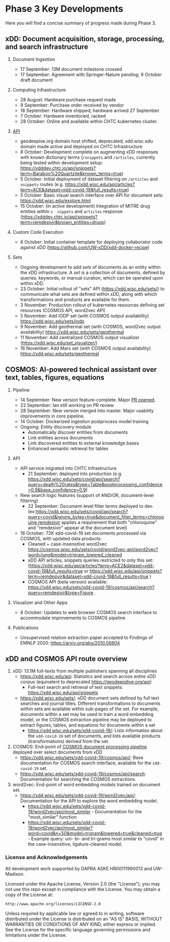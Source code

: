 # Phase 3 Key Developments
Here you will find a concise summary of progress made during Phase 3.

## xDD: Document acquisition, storage, processing, and search infrastructure
1. Document Ingestion
    - 17 September: 13M document milestone crossed
    - 17 September: Agreement with Springer-Nature pending; 9 October draft document

2. Computing Infrastructure
    - 28 August: Hardware purchase request made
    - 9 September: Purchase order received by vendor
    - 18 September: Hardware shipped; hardware arrived 27 September
    - 7 October: Hardware inventoried, racked
    - 28 October: Online and available within CHTC kubernetes cluster.

3. [API](https://xdd.wisc.edu/api)
    - geodeepive.org domain host shifted, deprecated; xdd.wisc.edu domain made active and deployed on CHTC Infrastructure
    - 8 October: Development complete on augmenting xDD responses with known dictionary terms (`/snippets` and `/articles`, currently being tested within development setup: https://xdddev.chtc.io/api/snippets?term=Baraboo%20Quartzite&known_terms=true)
    - 5 October: Initial deployment of dataset filtering on `/articles` and `snippets` routes (e.g. https://xdd.wisc.edu/api/articles?term=ACE&dataset=xdd-covid-19&full_results=true)
    - 5 October: Basic visual search interface over API for document sets: https://xdd.wisc.edu/explore.html
    - 15 October: (in active development) Integration of MITRE drug entities within `s  nippets` and `articles` response (https://xdddev.chtc.io/api/snippets?term=remdesivir&known_entities=drugs)
 
4. Custom Code Execution
    - 6 October: Initial container template for deploying collaborator code against xDD (https://github.com/UW-xDD/xdd-docker-recipe)
    
5. Sets
    - Ongoing development to add _sets_ of documents as an entity within the xDD infrastructure. A _set_ is a collection of documents, defined by queries, keywords, or manual curation, which can be operated upon within xDD.
    - 23 October: Initial rollout of "sets" API (https://xdd.wisc.edu/sets/) to communicate what sets are defined within xDD, along with which transformations and products are available for them.
    - 3 November: Production rollout of kubernetes resources defining set resources (COSMOS API, word2vec API)
    - 5 November: Add IODP set (with COSMOS output availability) https://xdd.wisc.edu/sets/iodp
    - 9 November: Add geothermal set (with COSMOS, word2vec output availability) https://xdd.wisc.edu/sets/geothermal
    - 11 November: Add centralized COSMOS output visualizer (https://xdd.wisc.edu/set_visualizer/)
    - 16 November: Add Mars set (with COSMOS output availability) https://xdd.wisc.edu/sets/geothermal

## COSMOS: AI-powered technical assistant over text, tables, figures, equations
1. Pipeline
    - 14 September: New version feature-complete. Major [PR opened](https://github.com/UW-COSMOS/Cosmos/pull/122).
    - 22 September: Ian still working on PR review
    - 28 September: New version merged into master. Major usability improvements in core pipeline.
    - 14 October: Dockerized ingestion postprocess model training
    - Ongoing: Entity discovery module
        - Automatically discover entities from documents
        - Link entities across documents
        - Link discovered entities to external knowledge bases
        - Enhanced semantic retrieval for tables

2. API
    - API service migrated into CHTC Infrastructure
      - 21 September: deployed into production (e.g. https://xdd.wisc.edu/sets/covid/api/search?query=death%20rates&type=Table&postprocessing_confidence=0.9&base_confidence=0.9)
    - New search logic features (support of AND/OR, document-level filtering)
      - 22 September: Document-level filter terms deployed to dev. (ex:https://xdd.wisc.edu/sets/covid/api/search?query=covid&ignore_bytes=true&document_filter_terms=chloroquine,remdesivir applies a requirement that both "chloroquine" and "remdesivir" appear at the document level)
    - 16 October: 72K xdd-covid-19 set documents processed via COSMOS, with updated data products:
        - Cleaned + case-insensitive word2vec https://cosmos.wisc.edu/sets/covid/word2vec-api/word2vec?word=lung&model=trigram_lowered_cleaned
        - xDD API articles, snippets queries restricted to only this set: (https://xdd.wisc.edu/api/articles?term=ACE2&dataset=xdd-covid-19&full_results=true or https://xdd.wisc.edu/api/snippets?term=remdesivir&dataset=xdd-covid-19&full_results=true )
        - COSMOS API (beta version) available: https://xdd.wisc.edu/sets/xdd-covid-19/cosmos/api/search?query=remdesivir&type=Figure .

3. Visualizer and Other Apps
    - 8 October: Updates to web browser COSMOS search interface to accommodate improvements to COSMOS pipeline

4. Publications
    - Unsupervised relation extraction paper accepted to Findings of EMNLP 2020: https://arxiv.org/abs/2010.06804

## xDD and COSMOS API route overview
1. xDD: 13.1M full-texts from multiple publishers spanning all disciplines
    - https://xdd.wisc.edu/api: Statistics and search across entire xDD corpus (equivalent to deprecated https://geodeepdive.org/api)
        - Full-text search and retrieval of text snippets: https://xdd.wisc.edu/api/snippets
    - https://xdd.wisc.edu/sets/: xDD document sets defined by full text searches and journal titles. Different transformations to documents within sets are available within sub-pages of the set. For example, documents within a set may be used to train a word embedding model, or the COSMOS extraction pipeline may be deployed to extract figures, tables, and equations for documents within a set
        - https://xdd.wisc.edu/sets/xdd-covid-19/: Lists information about the `xdd-covid-19` set of documents, and lists available products (transformations) derived from the set.
2. COSMOS: End-point of [COSMOS document processing pipeline](https://github.com/UW-COSMOS/Cosmos) deployed over select documents from xDD
    - https://xdd.wisc.edu/sets/xdd-covid-19/cosmos/api/: Base documentation for COSMOS search interface, available for the `xdd-covid-19` set.
    - https://xdd.wisc.edu/sets/xdd-covid-19/cosmos/api/search: Documentation for searching the COSMOS extractions.
3. word2vec: End-point of word embedding models trained on document set. 
    - https://xdd.wisc.edu/sets/xdd-covid-19/word2vec/api/: Documentation for the API to explore the word embedding model.
        - https://xdd.wisc.edu/sets/xdd-covid-19/word2vec/api/most_similar - Documentation for the "most_similar" function
        - https://xdd.wisc.edu/sets/xdd-covid-19/word2vec/api/most_similar?word=covid&n=50&model=trigram&lowered=true&cleaned=true - Example query: uni- bi- and tri-grams most similar to "covid" in the case-insensitive, ligature-cleaned model.

### License and Acknowledgements
All development work supported by DAPRA ASKE HR00111990013 and UW-Madison.

Licensed under the Apache License, Version 2.0 (the "License");
you may not use this repo except in compliance with the License.
You may obtain a copy of the License at:

    http://www.apache.org/licenses/LICENSE-2.0

Unless required by applicable law or agreed to in writing, software
distributed under the License is distributed on an "AS IS" BASIS,
WITHOUT WARRANTIES OR CONDITIONS OF ANY KIND, either express or implied.
See the License for the specific language governing permissions and
limitations under the License.

